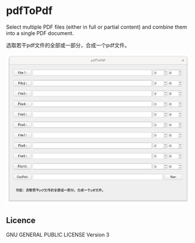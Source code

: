 # pdfToPdf
Select multiple PDF files (either in full or partial content) and combine them into a single PDF document. 

选取若干pdf文件的全部或一部分，合成一个pdf文件。

![](./screenshot.png)

## Licence
GNU GENERAL PUBLIC LICENSE Version 3
